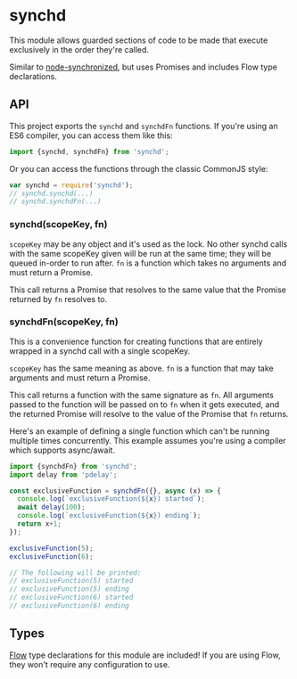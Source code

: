 # synchd

This module allows guarded sections of code to be made that execute exclusively
in the order they're called.

Similar to [node-synchronized](https://github.com/jupiter/node-synchronized),
but uses Promises and includes Flow type declarations.

## API

This project exports the `synchd` and `synchdFn` functions. If you're using an
ES6 compiler, you can access them like this:

```js
import {synchd, synchdFn} from 'synchd';
```

Or you can access the functions through the classic CommonJS style:

```js
var synchd = require('synchd');
// synchd.synchd(...)
// synchd.synchdFn(...)
```

### synchd(scopeKey, fn)

`scopeKey` may be any object and it's used as the lock. No other synchd calls
with the same scopeKey given will be run at the same time; they will be queued
in-order to run after. `fn` is a function which takes no arguments and must
return a Promise.

This call returns a Promise that resolves to the same value that the Promise
returned by `fn` resolves to.

### synchdFn(scopeKey, fn)

This is a convenience function for creating functions that are entirely wrapped
in a synchd call with a single scopeKey.

`scopeKey` has the same meaning as above. `fn` is a function that may take
arguments and must return a Promise.

This call returns a function with the same signature as `fn`. All arguments
passed to the function will be passed on to `fn` when it gets executed, and the
returned Promise will resolve to the value of the Promise that `fn` returns.

Here's an example of defining a single function which can't be running multiple
times concurrently. This example assumes you're using a compiler which supports
async/await.

```js
import {synchdFn} from 'synchd';
import delay from 'pdelay';

const exclusiveFunction = synchdFn({}, async (x) => {
  console.log(`exclusiveFunction(${x}) started`);
  await delay(100);
  console.log(`exclusiveFunction(${x}) ending`);
  return x+1;
});

exclusiveFunction(5);
exclusiveFunction(6);

// The following will be printed:
// exclusiveFunction(5) started
// exclusiveFunction(5) ending
// exclusiveFunction(6) started
// exclusiveFunction(6) ending
```

## Types

[Flow](https://flowtype.org/) type declarations for this module are included!
If you are using Flow, they won't require any configuration to use.
